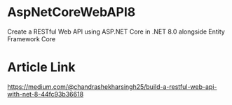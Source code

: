 # AspNetCoreWebAPI8
Create a RESTful Web API using ASP.NET Core in .NET 8.0 alongside Entity Framework Core

# Article Link
https://medium.com/@chandrashekharsingh25/build-a-restful-web-api-with-net-8-44fc93b36618
